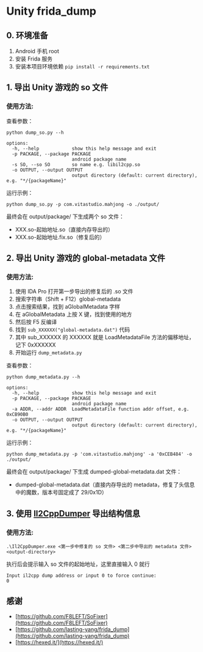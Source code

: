 # Unity frida_dump

## 0. 环境准备

1. Android 手机 root
2. 安装 Frida 服务
3. 安装本项目环境依赖 `pip install -r requirements.txt`

## 1. 导出 Unity 游戏的 so 文件

### 使用方法:

查看参数：
```commandline
python dump_so.py --h    
```
```text
options:
  -h, --help            show this help message and exit
  -p PACKAGE, --package PACKAGE
                        android package name
  -s SO, --so SO        so name e.g. libil2cpp.so
  -o OUTPUT, --output OUTPUT
                        output directory (default: current directory), e.g. "*/{packageName}"
```

运行示例：
```commandline
python dump_so.py -p com.vitastudio.mahjong -o ./output/
```

最终会在 output/package/ 下生成两个 so 文件：
* XXX.so-起始地址.so（直接内存导出的）
* XXX.so-起始地址.fix.so（修复后的）

## 2. 导出 Unity 游戏的 global-metadata 文件

### 使用方法:

1. 使用 IDA Pro 打开第一步导出的修复后的 .so 文件
2. 搜索字符串（Shift + F12）global-metadata
3. 点击搜索结果，找到 aGlobalMetadata 字样
4. 在 aGlobalMetadata 上按 X 键，找到使用的地方
5. 然后按 F5 反编译
6. 找到 `sub_XXXXXX("global-metadata.dat")` 代码
7. 其中 sub_XXXXXX 的 XXXXXX 就是 LoadMetadataFile 方法的偏移地址，记下 0xXXXXXX
8. 开始运行 `dump_metadata.py`

查看参数：
```commandline
python dump_metadata.py --h    
```
```text
options:
  -h, --help            show this help message and exit
  -p PACKAGE, --package PACKAGE
                        android package name
  -a ADDR, --addr ADDR  LoadMetadataFile function addr offset, e.g. 0xCB90B0
  -o OUTPUT, --output OUTPUT
                        output directory (default: current directory), e.g. "*/{packageName}"
```

运行示例：
```commandline
python dump_metadata.py -p 'com.vitastudio.mahjong' -a '0xCEB484' -o ./output/
```

最终会在 output/package/ 下生成 dumped-global-metadata.dat 文件：
* dumped-global-metadata.dat（直接内存导出的 metadata，修复了头信息中的魔数，版本号固定成了 29/0x1D）


## 3. 使用 [Il2CppDumper](https://github.com/Perfare/Il2CppDumper/tree/master) 导出结构信息

### 使用方法:

```commandline
.\Il2CppDumper.exe <第一步中修复的 so 文件> <第二步中导出的 metadata 文件> <output-directory>
```

执行后会提示输入 so 文件的起始地址，这里直接输入 0 就行
```text
Input il2cpp dump address or input 0 to force continue:
0
```


## 感谢

* [https://github.com/F8LEFT/SoFixer](https://github.com/F8LEFT/SoFixer)
* [https://github.com/lasting-yang/frida_dump](https://github.com/lasting-yang/frida_dump)
* [https://hexed.it/](https://hexed.it/)